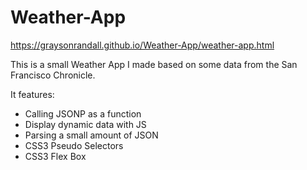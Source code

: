 # Weather-App

https://graysonrandall.github.io/Weather-App/weather-app.html

This is a small Weather App I made based on some data from the San Francisco Chronicle.

It features:
  - Calling JSONP as a function
  - Display dynamic data with JS
  - Parsing a small amount of JSON
  - CSS3 Pseudo Selectors
  - CSS3 Flex Box
